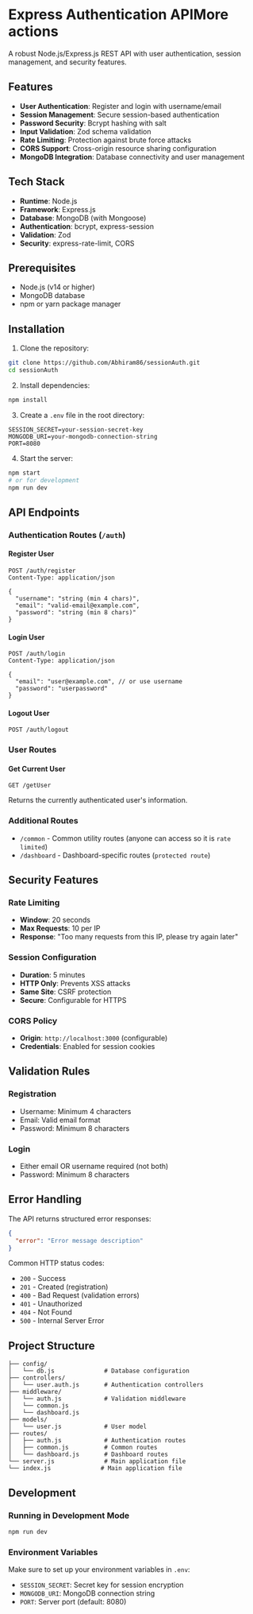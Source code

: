 # Express Authentication APIMore actions

A robust Node.js/Express.js REST API with user authentication, session management, and security features.

## Features

- **User Authentication**: Register and login with username/email
- **Session Management**: Secure session-based authentication
- **Password Security**: Bcrypt hashing with salt
- **Input Validation**: Zod schema validation
- **Rate Limiting**: Protection against brute force attacks
- **CORS Support**: Cross-origin resource sharing configuration
- **MongoDB Integration**: Database connectivity and user management

## Tech Stack

- **Runtime**: Node.js
- **Framework**: Express.js
- **Database**: MongoDB (with Mongoose)
- **Authentication**: bcrypt, express-session
- **Validation**: Zod
- **Security**: express-rate-limit, CORS

## Prerequisites

- Node.js (v14 or higher)
- MongoDB database
- npm or yarn package manager

## Installation

1. Clone the repository:

```bash
git clone https://github.com/Abhiram86/sessionAuth.git
cd sessionAuth
```

2. Install dependencies:

```bash
npm install
```

3. Create a `.env` file in the root directory:

```env
SESSION_SECRET=your-session-secret-key
MONGODB_URI=your-mongodb-connection-string
PORT=8080
```

4. Start the server:

```bash
npm start
# or for development
npm run dev
```

## API Endpoints

### Authentication Routes (`/auth`)

#### Register User

```http
POST /auth/register
Content-Type: application/json

{
  "username": "string (min 4 chars)",
  "email": "valid-email@example.com",
  "password": "string (min 8 chars)"
}
```

#### Login User

```http
POST /auth/login
Content-Type: application/json

{
  "email": "user@example.com", // or use username
  "password": "userpassword"
}
```

#### Logout User

```http
POST /auth/logout
```

### User Routes

#### Get Current User

```http
GET /getUser
```

Returns the currently authenticated user's information.

### Additional Routes

- `/common` - Common utility routes (anyone can access so it is `rate limited`)
- `/dashboard` - Dashboard-specific routes (`protected route`)

## Security Features

### Rate Limiting

- **Window**: 20 seconds
- **Max Requests**: 10 per IP
- **Response**: "Too many requests from this IP, please try again later"

### Session Configuration

- **Duration**: 5 minutes
- **HTTP Only**: Prevents XSS attacks
- **Same Site**: CSRF protection
- **Secure**: Configurable for HTTPS

### CORS Policy

- **Origin**: `http://localhost:3000` (configurable)
- **Credentials**: Enabled for session cookies

## Validation Rules

### Registration

- Username: Minimum 4 characters
- Email: Valid email format
- Password: Minimum 8 characters

### Login

- Either email OR username required (not both)
- Password: Minimum 8 characters

## Error Handling

The API returns structured error responses:

```json
{
  "error": "Error message description"
}
```

Common HTTP status codes:

- `200` - Success
- `201` - Created (registration)
- `400` - Bad Request (validation errors)
- `401` - Unauthorized
- `404` - Not Found
- `500` - Internal Server Error

## Project Structure

```
├── config/
│   └── db.js              # Database configuration
├── controllers/
│   └── user.auth.js       # Authentication controllers
├── middleware/
│   └── auth.js            # Validation middleware
│   └── common.js
│   └── dashboard.js
├── models/
│   └── user.js            # User model
├── routes/
│   ├── auth.js            # Authentication routes
│   ├── common.js          # Common routes
│   └── dashboard.js       # Dashboard routes
└── server.js              # Main application file
└── index.js              # Main application file
```

## Development

### Running in Development Mode

```bash
npm run dev
```

### Environment Variables

Make sure to set up your environment variables in `.env`:

- `SESSION_SECRET`: Secret key for session encryption
- `MONGODB_URI`: MongoDB connection string
- `PORT`: Server port (default: 8080)
